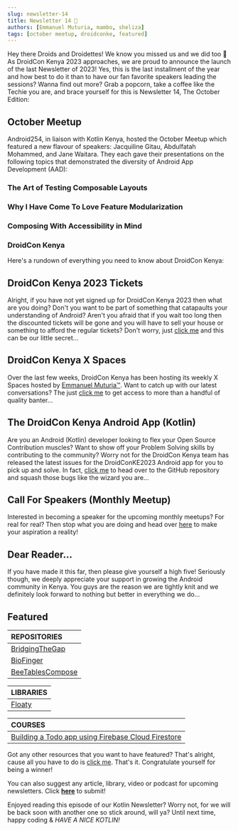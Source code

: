 ```yaml
---
slug: newsletter-14
title: Newsletter 14 🤩
authors: [Emmanuel Muturia, mambo, sheliza]
tags: [october meetup, droidconke, featured]
---
```


Hey there Droids and Droidettes! We know you missed us and we did too 🥺 As DroidCon Kenya 2023 approaches, we are proud to announce the launch of the last Newsletter of 2023! Yes, this is the last installment of the year and how best to do it than to have our fan favorite speakers leading the sessions? Wanna find out more? Grab a popcorn, take a coffee like the Techie you are, and brace yourself for this is Newsletter 14, The October Edition:

## October Meetup
Android254, in liaison with Kotlin Kenya, hosted the October Meetup which featured a new flavour of speakers: Jacquiline Gitau, Abdulfatah Mohammed, and Jane Waitara. They each gave their presentations on the following topics that demonstrated the diversity of Android App Development (AAD):

### The Art of Testing Composable Layouts


### Why I Have Come To Love Feature Modularization


### Composing With Accessibility in Mind


### DroidCon Kenya
Here's a rundown of everything you need to know about DroidCon Kenya:
## DroidCon Kenya 2023 Tickets
Alright, if you have not yet signed up for DroidCon Kenya 2023 then what are you doing? Don't you want to be part of something that catapaults your understanding of Android? Aren't you afraid that if you wait too long then the discounted tickets will be gone and you will have to sell your house or something to afford the regular tickets? Don't worry, just [click me](https://t.co/P50pBnrI92) and this can be our little secret...

## DroidCon Kenya X Spaces
Over the last few weeks, DroidCon Kenya has been hosting its weekly X Spaces hosted by [Emmanuel Muturia™](https://x.com/emmanuelmuturia). Want to catch up with our latest conversations? The just [click me](https://x.com/droidconke) to get access to more than a handful of quality banter...

## The DroidCon Kenya Android App (Kotlin) 
Are you an Android (Kotlin) developer looking to flex your Open Source Contribution muscles? Want to show off your Problem Solving skills by contributing to the community? Worry not for the DroidCon Kenya team has released the latest issues for the DroidConKE2023 Android app for you to pick up and solve. In fact, [click me](https://github.com/droidconKE/droidconKeKotlin) to head over to the GitHub repository and squash those bugs like the wizard you are...

## Call For Speakers (Monthly Meetup)
Interested in becoming a speaker for the upcoming monthly meetups? For real for real? Then stop what you are doing and head over [here](https://forms.gle/nM7PoQE2FHbXTzsx9) to make your aspiration a reality!

## Dear Reader...
If you have made it this far, then please give yourself a high five! Seriously though, we deeply appreciate your support in growing the Android community in Kenya. You guys are the reason we are tightly knit and we definitely look forward to nothing but better in everything we do...

## Featured 

|REPOSITORIES|
|:------|
|[BridgingTheGap](https://github.com/emmanuelmuturia/BridgingTheGap)|
|[BioFinger](https://github.com/emmanuelmuturia/BioFinger)| 
|[BeeTablesCompose](https://github.com/Breens-Mbaka/BeeTablesCompose)|

|LIBRARIES|
|:------|
|[Floaty](https://github.com/Breens-Mbaka/Floaty)|

|COURSES|
|:------|
|[Building a Todo app using Firebase Cloud Firestore](https://www.youtube.com/playlist?list=PLA7YMGupLhlGdLMlZQUuplhUfnTQUWxTc)|

Got any other resources that you want to have featured? That's alright, cause all you have to do is [click me](https://forms.gle/nM7PoQE2FHbXTzsx9). That's it. Congratulate yourself for being a winner!

You can also suggest any article, library, video or podcast for upcoming newsletters. Click **[here](https://forms.gle/Dqr2pUHwMWzTfcSH7)** to submit!

Enjoyed reading this episode of our Kotlin Newsletter? Worry not, for we will be back soon with another one so stick around, will ya? Until next time, happy coding & *HAVE A NICE KOTLIN!*